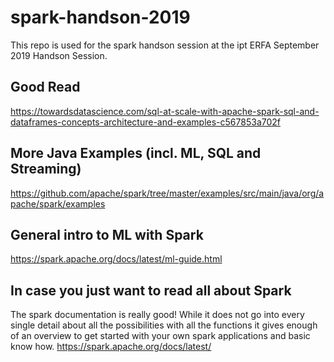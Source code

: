 # spark-handson-2019
This repo is used for the spark handson session at the ipt ERFA September 2019 Handson Session.

## Good Read
https://towardsdatascience.com/sql-at-scale-with-apache-spark-sql-and-dataframes-concepts-architecture-and-examples-c567853a702f

## More Java Examples (incl. ML, SQL and Streaming)
https://github.com/apache/spark/tree/master/examples/src/main/java/org/apache/spark/examples

## General intro to ML with Spark
https://spark.apache.org/docs/latest/ml-guide.html

## In case you just want to read all about Spark
The spark documentation is really good! While it does not go into every single detail about all the possibilities with all the functions it gives enough of an overview to get started with your own spark applications and basic know how.
https://spark.apache.org/docs/latest/
